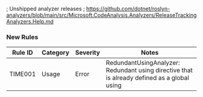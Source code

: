 ; Unshipped analyzer releases
; https://github.com/dotnet/roslyn-analyzers/blob/main/src/Microsoft.CodeAnalysis.Analyzers/ReleaseTrackingAnalyzers.Help.md

### New Rules

Rule ID | Category | Severity | Notes
--------|----------|----------|-------
TIME001 | Usage    | Error    | RedundantUsingAnalyzer: Redundant using directive that is already defined as a global using
